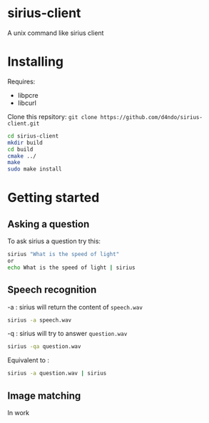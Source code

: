 # sirius-client
A unix command like sirius client
# Installing

Requires:

* libpcre
* libcurl

Clone this repsitory: `git clone https://github.com/d4ndo/sirius-client.git`

```bash
cd sirius-client
mkdir build
cd build
cmake ../
make
sudo make install
```

# Getting started

## Asking a question
To ask sirius a question try this:
```bash
sirius "What is the speed of light"
or
echo What is the speed of light | sirius
```

## Speech recognition
-a : sirius will return the content of `speech.wav`
```bash
sirius -a speech.wav
```

-q : sirius will try to answer `question.wav`
```bash
sirius -qa question.wav
```
Equivalent to :
```bash
sirius -a question.wav | sirius
```
## Image matching

In work
